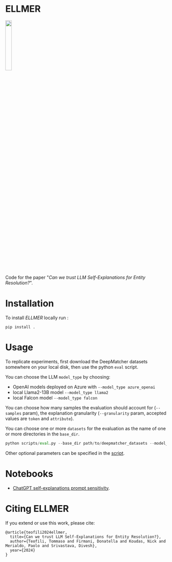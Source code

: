 

ELLMER
=======
<img src="https://github.com/tteofili/ellmer/assets/512815/71b950f3-2b36-4a58-8f48-955380b30a09" width=20%>

Code for the paper "_Can we trust LLM Self-Explanations for Entity Resolution?_".

# Installation

To install _ELLMER_ locally run :
```shell
pip install .
```

# Usage

To replicate experiments, first download the DeepMatcher datasets somewhere on your local disk, then use the python `eval` script.

You can choose the LLM `model_type` by choosing: 
 * OpenAI models deployed on Azure with `--model_type azure_openai`
 * local Llama2-13B model `--model_type llama2`
 * local Falcon model `--model_type falcon`

You can choose how many samples the evaluation should account for (`--samples` param), the explanation granularity (`--granularity` param, accepted values are `token` and `attribute`).

You can choose one or more `datasets` for the evaluation as the name of one or more directories in the `base_dir`.

```python
python scripts/eval.py --base_dir path/to/deepmatcher_datasets --model_type azure_openai --datasets beers --samples 5 --granularity token
```

Other optional parameters can be specified in the [script](scripts/eval.py#l160).

# Notebooks

* [ChatGPT self-explanations prompt sensitivity](notebooks/examples.ipynb).

# Citing ELLMER

If you extend or use this work, please cite:

```
@article{teofili2024ellmer,
  title={Can we trust LLM Self-Explanations for Entity Resolution?},
  author={Teofili, Tommaso and Firmani, Donatella and Koudas, Nick and Merialdo, Paolo and Srivastava, Divesh},
  year={2024}
}
```

